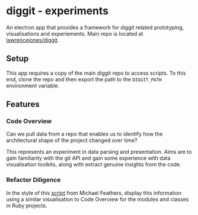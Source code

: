# diggit - experiments

An electron app that provides a framework for diggit related prototyping,
visualisations and experiements. Main repo is located at
[lawrencejones/diggit](https://github.com/lawrencejones/diggit).

## Setup

This app requires a copy of the main diggit repo to access scripts. To this end,
clone the repo and then export the path to the `DIGGIT_PATH` environment
variable.

## Features

### Code Overview

Can we pull data from a repo that enables us to identify how the architectural
shape of the project changed over time?

This represents an experiment in data parsing and presentation. Aims are to gain
familiarity with the git API and gain some experience with data visualisation
toolkits, along with extract genuine insights from the code.

### Refactor Diligence

In the style of this
[script](https://michaelfeathers.silvrback.com/detecting-refactoring-diligence)
from Michael Feathers, display this information using a similar visualisation to
Code Overview for the modules and classes in Ruby projects.
